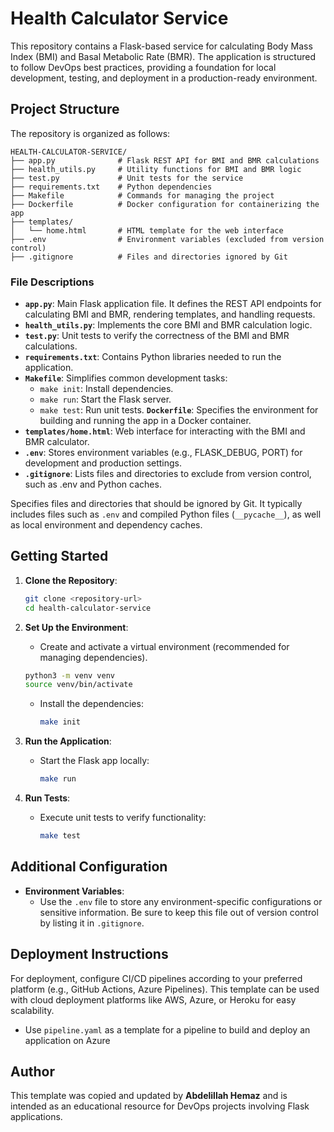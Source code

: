# Health Calculator Service

This repository contains a Flask-based service for calculating Body Mass Index (BMI) and Basal Metabolic Rate (BMR). The application is structured to follow DevOps best practices, providing a foundation for local development, testing, and deployment in a production-ready environment.

## Project Structure

The repository is organized as follows:

```plaintext
HEALTH-CALCULATOR-SERVICE/
├── app.py              # Flask REST API for BMI and BMR calculations
├── health_utils.py     # Utility functions for BMI and BMR logic
├── test.py             # Unit tests for the service
├── requirements.txt    # Python dependencies
├── Makefile            # Commands for managing the project
├── Dockerfile          # Docker configuration for containerizing the app
├── templates/
│   └── home.html       # HTML template for the web interface
├── .env                # Environment variables (excluded from version control)
├── .gitignore          # Files and directories ignored by Git

```

### File Descriptions

- **`app.py`**: Main Flask application file. It defines the REST API endpoints for calculating BMI and BMR, rendering templates, and handling requests.
- **`health_utils.py`**: Implements the core BMI and BMR calculation logic.
- **`test.py`**: Unit tests to verify the correctness of the BMI and BMR calculations.
- **`requirements.txt`**: Contains Python libraries needed to run the application.
- **`Makefile`**: Simplifies common development tasks:
    - `make init`: Install dependencies.
    - `make run`: Start the Flask server.
    - `make test`: Run unit tests.
**`Dockerfile`**: Specifies the environment for building and running the app in a Docker container.
- **`templates/home.html`**: Web interface for interacting with the BMI and BMR calculator.
- **`.env`**:  Stores environment variables (e.g., FLASK_DEBUG, PORT) for development and production settings.
- **`.gitignore`**: Lists files and directories to exclude from version control, such as .env and Python caches.

 Specifies files and directories that should be ignored by Git. It typically includes files such as `.env` and compiled Python files (`__pycache__`), as well as local environment and dependency caches.

## Getting Started

1. **Clone the Repository**:
   ```bash
   git clone <repository-url>
   cd health-calculator-service
   ```

2. **Set Up the Environment**:
   - Create and activate a virtual environment (recommended for managing dependencies).
   ```bash
   python3 -m venv venv
   source venv/bin/activate
   ```
   - Install the dependencies:
     ```bash
     make init
     ```

3. **Run the Application**:
   - Start the Flask app locally:
     ```bash
     make run
     ```


4. **Run Tests**:
   - Execute unit tests to verify functionality:
     ```bash
     make test
     ```

## Additional Configuration

- **Environment Variables**:
  - Use the `.env` file to store any environment-specific configurations or sensitive information. Be sure to keep this file out of version control by listing it in `.gitignore`.

## Deployment Instructions

For deployment, configure CI/CD pipelines according to your preferred platform (e.g., GitHub Actions, Azure Pipelines). This template can be used with cloud deployment platforms like AWS, Azure, or Heroku for easy scalability.
  - Use `pipeline.yaml` as a template for a pipeline to build and deploy an application on Azure

## Author

This template was copied and updated by **Abdelillah Hemaz** and is intended as an educational resource for DevOps projects involving Flask applications.
